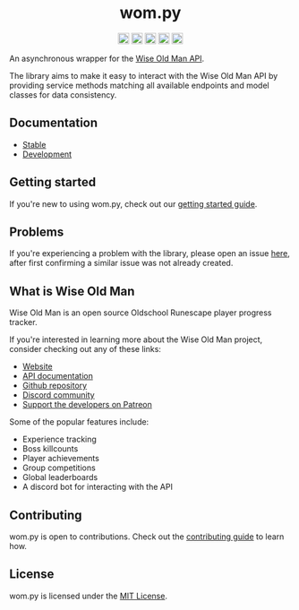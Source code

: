 <div align="center">
    <h1>wom.py</h1>
    <a href="https://pypi.org/project/wom.py"><img height="20" alt="Stable version" src="https://img.shields.io/pypi/v/wom.py?label=stable&logo=pypi"></a>
    <a href="https://github.com/Jonxslays/wom.py/blob/master/LICENSE"><img height="20" alt="License" src="https://img.shields.io/pypi/l/wom-py?label=license"></a>
    <a href="https://python.org"><img height="20" alt="Python versions" src="https://img.shields.io/pypi/pyversions/wom-py?label=python&logo=python"></a>
    <a href="https://codeclimate.com/github/Jonxslays/wom.py/maintainability"><img height="20" alt="Maintainability" src="https://api.codeclimate.com/v1/badges/367fb667ef372064fe5a/maintainability" /></a>
    <a href="https://codeclimate.com/github/Jonxslays/wom.py/test_coverage"><img height="20" alt="Coverage" src="https://api.codeclimate.com/v1/badges/367fb667ef372064fe5a/test_coverage" /></a>
</div>

An asynchronous wrapper for the [Wise Old Man API](https://docs.wiseoldman.net/).

The library aims to make it easy to interact with the Wise Old Man API by
providing service methods matching all available endpoints and model classes
for data consistency.

## Documentation

- [Stable](https://jonxslays.github.io/wom.py/)
- [Development](https://jonxslays.github.io/wom.py/dev/)

## Getting started

If you're new to using wom.py, check out our
[getting started guide](https://jonxslays.github.io/wom.py/dev/getting-started/installation/).

## Problems

If you're experiencing a problem with the library, please open an issue
[here](https://github.com/Jonxslays/wom.py/issues), after first confirming
a similar issue was not already created.

## What is Wise Old Man

Wise Old Man is an open source Oldschool Runescape player progress tracker.

If you're interested in learning more about the Wise Old Man project, consider checking out any of these links:

- [Website](https://wiseoldman.net/)
- [API documentation](https://docs.wiseoldman.net/)
- [Github repository](https://wiseoldman.net/github)
- [Discord community](https://wiseoldman.net/discord)
- [Support the developers on Patreon](https://wiseoldman.net/patreon)

Some of the popular features include:

- Experience tracking
- Boss killcounts
- Player achievements
- Group competitions
- Global leaderboards
- A discord bot for interacting with the API

## Contributing

wom.py is open to contributions. Check out the
[contributing guide](https://github.com/Jonxslays/wom.py/blob/master/CONTRIBUTING.md) to learn how.

## License

wom.py is licensed under the
[MIT License](https://github.com/Jonxslays/wom.py/blob/master/LICENSE).

